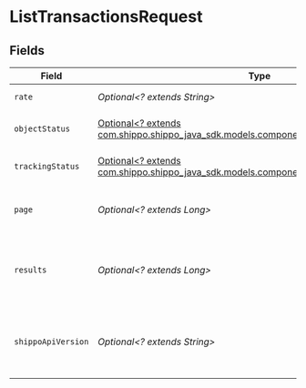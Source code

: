 # ListTransactionsRequest


## Fields

| Field                                                                                                                                      | Type                                                                                                                                       | Required                                                                                                                                   | Description                                                                                                                                | Example                                                                                                                                    |
| ------------------------------------------------------------------------------------------------------------------------------------------ | ------------------------------------------------------------------------------------------------------------------------------------------ | ------------------------------------------------------------------------------------------------------------------------------------------ | ------------------------------------------------------------------------------------------------------------------------------------------ | ------------------------------------------------------------------------------------------------------------------------------------------ |
| `rate`                                                                                                                                     | *Optional<? extends String>*                                                                                                               | :heavy_minus_sign:                                                                                                                         | Filter by rate ID                                                                                                                          |                                                                                                                                            |
| `objectStatus`                                                                                                                             | [Optional<? extends com.shippo.shippo_java_sdk.models.components.TransactionStatusEnum>](../../models/components/TransactionStatusEnum.md) | :heavy_minus_sign:                                                                                                                         | Filter by object status                                                                                                                    | SUCCESS                                                                                                                                    |
| `trackingStatus`                                                                                                                           | [Optional<? extends com.shippo.shippo_java_sdk.models.components.TrackingStatusEnum>](../../models/components/TrackingStatusEnum.md)       | :heavy_minus_sign:                                                                                                                         | Filter by tracking status                                                                                                                  | DELIVERED                                                                                                                                  |
| `page`                                                                                                                                     | *Optional<? extends Long>*                                                                                                                 | :heavy_minus_sign:                                                                                                                         | The page number you want to select                                                                                                         |                                                                                                                                            |
| `results`                                                                                                                                  | *Optional<? extends Long>*                                                                                                                 | :heavy_minus_sign:                                                                                                                         | The number of results to return per page (max 100)                                                                                         |                                                                                                                                            |
| `shippoApiVersion`                                                                                                                         | *Optional<? extends String>*                                                                                                               | :heavy_minus_sign:                                                                                                                         | String used to pick a non-default API version to use                                                                                       | 2018-02-08                                                                                                                                 |